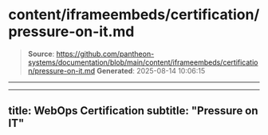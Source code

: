 # content/iframeembeds/certification/pressure-on-it.md

> **Source**: https://github.com/pantheon-systems/documentation/blob/main/content/iframeembeds/certification/pressure-on-it.md
> **Generated**: 2025-08-14 10:06:15

---

---
title: WebOps Certification
subtitle: "Pressure on IT"
---

<Partial file="certification-guide/pressure-on-it.md" />
